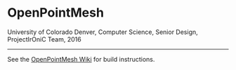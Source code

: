 # OpenPointMesh
University of Colorado Denver, Computer Science, Senior Design, ProjectIrOniC Team, 2016

-----

See the [OpenPointMesh Wiki](https://github.com/ProjectIRoniC/OpenPointMesh/wiki) for build instructions.
